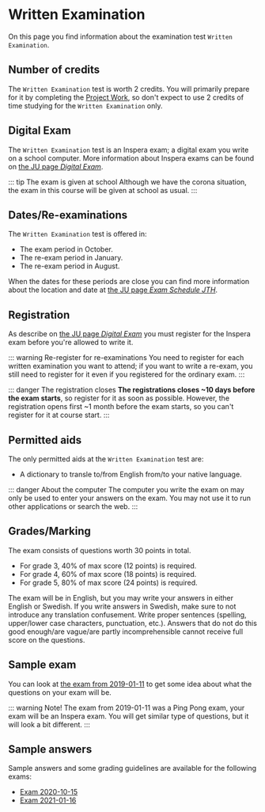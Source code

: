 # Written Examination
On this page you find information about the examination test `Written Examination`.

## Number of credits
The `Written Examination` test is worth 2 credits. You will primarily prepare for it by completing the [Project Work](project-work/), so don't expect to use 2 credits of time studying for the `Written Examination` only.

## Digital Exam
The `Written Examination` test is an Inspera exam; a digital exam you write on a school computer. More information about Inspera exams can be found on [the JU page *Digital Exam*](https://ju.se/student/en/digital-exam.html).

::: tip The exam is given at school
Although we have the corona situation, the exam in this course will be given at school as usual.
:::

## Dates/Re-examinations
The `Written Examination` test is offered in:

* The exam period in October.
* The re-exam period in January.
* The re-exam period in August.

When the dates for these periods are close you can find more information about the location and date at [the JU page *Exam Schedule JTH*](https://ju.se/student/en/studies/examination/exam-schedule-jth.html).

## Registration
As describe on [the JU page *Digital Exam*](https://ju.se/student/en/digital-exam.html) you must register for the Inspera exam before you're allowed to write it.

::: warning Re-register for re-examinations
You need to register for each written examination you want to attend; if you want to write a re-exam, you still need to register for it even if you registered for the ordinary exam.
:::

::: danger The registration closes
**The registrations closes ~10 days before the exam starts**, so register for it as soon as possible. However, the registration opens first ~1 month before the exam starts, so you can't register for it at course start.
:::

## Permitted aids
The only permitted aids at the `Written Examination` test are:

* A dictionary to transle to/from English from/to your native language.

::: danger About the computer
The computer you write the exam on may only be used to enter your answers on the exam. You may not use it to run other applications or search the web.
:::

## Grades/Marking
The exam consists of questions worth 30 points in total.

* For grade 3, 40% of max score (12 points) is required.
* For grade 4, 60% of max score (18 points) is required.
* For grade 5, 80% of max score (24 points) is required.

The exam will be in English, but you may write your answers in either English or Swedish. If you write answers in Swedish, make sure to not introduce any translation confusement. Write proper sentences (spelling, upper/lower case characters, punctuation, etc.). Answers that do not do this good enough/are vague/are partly incomprehensible cannot receive full score on the questions.

## Sample exam
You can look at [the exam from 2019-01-11](static-files/exam-2019-01-11.pdf) to get some idea about what the questions on your exam will be.

::: warning Note!
The exam from 2019-01-11 was a Ping Pong exam, your exam will be an Inspera exam. You will get similar type of questions, but it will look a bit different.
:::

## Sample answers
Sample answers and some grading guidelines are available for the following exams:

* [Exam 2020-10-15](./exam-2020-10-15-sample-answers/)
* [Exam 2021-01-16](./exam-2021-01-16-sample-answers/)